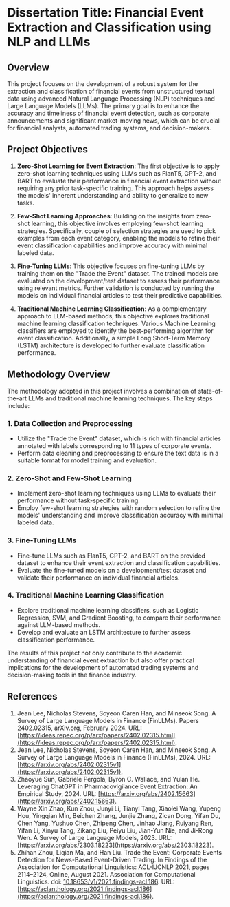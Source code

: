 # Dissertation Title: Financial Event Extraction and Classification using NLP and LLMs

## Overview

This project focuses on the development of a robust system for the extraction and classification of financial events from unstructured textual data using advanced Natural Language Processing (NLP) techniques and Large Language Models (LLMs). The primary goal is to enhance the accuracy and timeliness of financial event detection, such as corporate announcements and significant market-moving news, which can be crucial for financial analysts, automated trading systems, and decision-makers.

## Project Objectives

1. **Zero-Shot Learning for Event Extraction**: The first objective is to apply zero-shot learning techniques using LLMs such as FlanT5, GPT-2, and BART to evaluate their performance in financial event extraction without requiring any prior task-specific training. This approach helps assess the models' inherent understanding and ability to generalize to new tasks.

2. **Few-Shot Learning Approaches**: Building on the insights from zero-shot learning, this objective involves employing few-shot learning strategies. Specifically, couple of selection strategies are used to pick examples from each event category, enabling the models to refine their event classification capabilities and improve accuracy with minimal labeled data.

3. **Fine-Tuning LLMs**: This objective focuses on fine-tuning LLMs by training them on the "Trade the Event" dataset. The trained models are evaluated on the development/test dataset to assess their performance using relevant metrics. Further validation is conducted by running the models on individual financial articles to test their predictive capabilities.

4. **Traditional Machine Learning Classification**: As a complementary approach to LLM-based methods, this objective explores traditional machine learning classification techniques. Various Machine Learning classifiers are employed to identify the best-performing algorithm for event classification. Additionally, a simple Long Short-Term Memory (LSTM) architecture is developed to further evaluate classification performance.

## Methodology Overview

The methodology adopted in this project involves a combination of state-of-the-art LLMs and traditional machine learning techniques. The key steps include:

### 1. **Data Collection and Preprocessing**
   - Utilize the "Trade the Event" dataset, which is rich with financial articles annotated with labels corresponding to 11 types of corporate events.
   - Perform data cleaning and preprocessing to ensure the text data is in a suitable format for model training and evaluation.

### 2. **Zero-Shot and Few-Shot Learning**
   - Implement zero-shot learning techniques using LLMs to evaluate their performance without task-specific training.
   - Employ few-shot learning strategies with random selection to refine the models' understanding and improve classification accuracy with minimal labeled data.

### 3. **Fine-Tuning LLMs**
   - Fine-tune LLMs such as FlanT5, GPT-2, and BART on the provided dataset to enhance their event extraction and classification capabilities.
   - Evaluate the fine-tuned models on a development/test dataset and validate their performance on individual financial articles.

### 4. **Traditional Machine Learning Classification**
   - Explore traditional machine learning classifiers, such as Logistic Regression, SVM, and Gradient Boosting, to compare their performance against LLM-based methods.
   - Develop and evaluate an LSTM architecture to further assess classification performance.


The results of this project not only contribute to the academic understanding of financial event extraction but also offer practical implications for the development of automated trading systems and decision-making tools in the finance industry.


## References

1. Jean Lee, Nicholas Stevens, Soyeon Caren Han, and Minseok Song. A Survey of Large Language Models in Finance (FinLLMs). Papers 2402.02315, arXiv.org, February 2024. URL: [https://ideas.repec.org/p/arx/papers/2402.02315.html](https://ideas.repec.org/p/arx/papers/2402.02315.html).
2. Jean Lee, Nicholas Stevens, Soyeon Caren Han, and Minseok Song. A Survey of Large Language Models in Finance (FinLLMs), 2024. URL: [https://arxiv.org/abs/2402.02315v1](https://arxiv.org/abs/2402.02315v1).
3. Zhaoyue Sun, Gabriele Pergola, Byron C. Wallace, and Yulan He. Leveraging ChatGPT in Pharmacovigilance Event Extraction: An Empirical Study, 2024. URL: [https://arxiv.org/abs/2402.15663](https://arxiv.org/abs/2402.15663).
4. Wayne Xin Zhao, Kun Zhou, Junyi Li, Tianyi Tang, Xiaolei Wang, Yupeng Hou, Yingqian Min, Beichen Zhang, Junjie Zhang, Zican Dong, Yifan Du, Chen Yang, Yushuo Chen, Zhipeng Chen, Jinhao Jiang, Ruiyang Ren, Yifan Li, Xinyu Tang, Zikang Liu, Peiyu Liu, Jian-Yun Nie, and Ji-Rong Wen. A Survey of Large Language Models, 2023. URL: [https://arxiv.org/abs/2303.18223](https://arxiv.org/abs/2303.18223).
5. Zhihan Zhou, Liqian Ma, and Han Liu. Trade the Event: Corporate Events Detection for News-Based Event-Driven Trading. In Findings of the Association for Computational Linguistics: ACL-IJCNLP 2021, pages 2114–2124, Online, August 2021. Association for Computational Linguistics. doi: [10.18653/v1/2021.findings-acl.186](https://aclanthology.org/2021.findings-acl.186). URL: [https://aclanthology.org/2021.findings-acl.186](https://aclanthology.org/2021.findings-acl.186).


